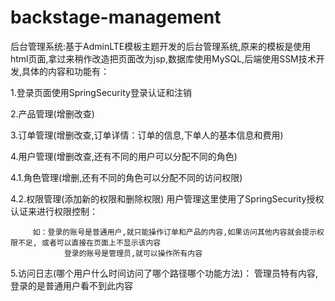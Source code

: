 # backstage-management
后台管理系统:基于AdminLTE模板主题开发的后台管理系统,原来的模板是使用html页面,拿过来稍作改造把页面改为jsp,数据库使用MySQL,后端使用SSM技术开发,具体的内容和功能有：

1.登录页面使用SpringSecurity登录认证和注销

2.产品管理(增删改查)

3.订单管理(增删改查,订单详情：订单的信息,下单人的基本信息和费用)

4.用户管理(增删改查,还有不同的用户可以分配不同的角色)
  
  4.1.角色管理(增删,还有不同的角色可以分配不同的访问权限)
  
  4.2.权限管理(添加新的权限和删除权限)
    用户管理这里使用了SpringSecurity授权认证来进行权限控制：
         
         如：登录的账号是普通用户,就只能操作订单和产品的内容,如果访问其他内容就会提示权限不足, 或者可以直接在页面上不显示该内容
                登录的账号是管理员,就可以操作所有内容

5.访问日志(哪个用户什么时间访问了哪个路径哪个功能方法)：
         管理员特有内容,登录的是普通用户看不到此内容
